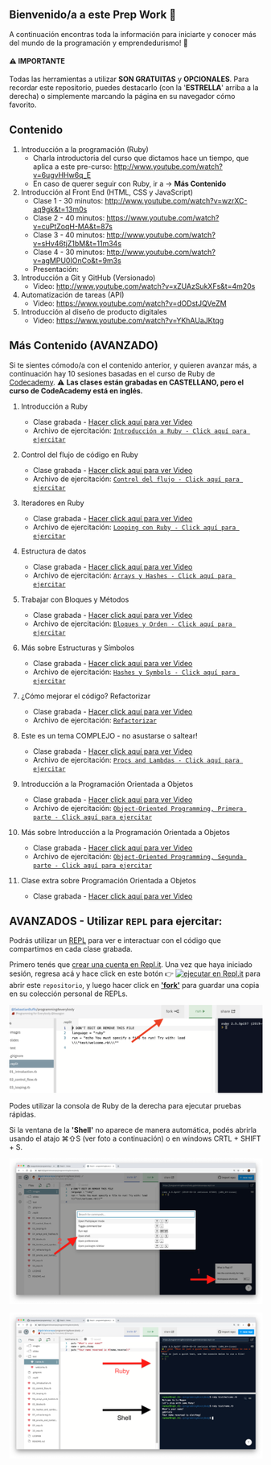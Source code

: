 ## Bienvenido/a a este Prep Work 💪

A continuación encontras toda la información para iniciarte y conocer más del mundo de la programación y emprendedurismo! 🎉

#### ⚠️ IMPORTANTE
Todas las herramientas a utilizar **SON GRATUITAS** y **OPCIONALES**.
Para recordar este repositorio, puedes destacarlo (con la '**ESTRELLA**' arriba a la derecha) o simplemente marcando la página en su navegador cómo favorito.


## Contenido
  1. Introducción a la programación (Ruby)
      - Charla introductoria del curso que dictamos hace un tiempo, que aplica a este pre-curso: http://www.youtube.com/watch?v=6ugvHHw6q_E
      - En caso de querer seguir con Ruby, ir a -> **Más Contenido**
  2. Introducción al Front End (HTML, CSS y JavaScript)
      - Clase 1 - 30 minutos: http://www.youtube.com/watch?v=wzrXC-aq9gk&t=13m0s
      - Clase 2 - 40 minutos: https://www.youtube.com/watch?v=cuPtZoqH-MA&t=87s
      - Clase 3 - 40 minutos: http://www.youtube.com/watch?v=sHv46tjZ1bM&t=11m34s
      - Clase 4 - 30 minutos: http://www.youtube.com/watch?v=agMPU0IOnCo&t=9m3s
      - Presentación:
  3. Introducción a Git y GitHub (Versionado)
      - Video: http://www.youtube.com/watch?v=xZUAzSukXFs&t=4m20s
  4. Automatización de tareas (API)
      - Video: https://www.youtube.com/watch?v=dODstJQVeZM
  5. Introducción al diseño de producto digitales
      - Video: https://www.youtube.com/watch?v=YKhAUaJKtqg


## Más Contenido (AVANZADO)

Si te sientes cómodo/a con el contenido anterior, y quieren avanzar más, a continuación hay 10 sesiones basadas en el curso de Ruby de [Codecademy](https://www.codecademy.com/learn/learn-ruby).
⚠️ **Las clases están grabadas en CASTELLANO, pero el curso de CodeAcademy está en inglés.**

1. Introducción a Ruby
    - Clase grabada - [Hacer click aquí para ver Video](https://www.youtube.com/watch?v=RUppS0Vg-WI)
    - Archivo de ejercitación: [`Introducción a Ruby - Click aquí para ejercitar`](https://replit.com/@sbuffosempe/prepwork-talento-digital)

2. Control del flujo de código en Ruby
    - Clase grabada - [Hacer click aquí para ver Video](https://www.youtube.com/watch?v=W9Sue0YxPCg)
    - Archivo de ejercitación: [`Control del flujo - Click aquí para ejercitar`](https://replit.com/@sbuffosempe/prepwork-talento-digital)

3. Iteradores en Ruby
    - Clase grabada - [Hacer click aquí para ver Video](http://www.youtube.com/watch?v=E5aCG0VIt3M&t=4m5s)
    - Archivo de ejercitación: [`Looping con Ruby - Click aquí para ejercitar`](https://replit.com/@sbuffosempe/prepwork-talento-digital)

4. Estructura de datos
    - Clase grabada - [Hacer click aquí para ver Video](http://www.youtube.com/watch?v=N9cNErAeC5c&t=5m48s)
    - Archivo de ejercitación: [`Arrays y Hashes - Click aquí para ejercitar`](https://replit.com/@sbuffosempe/prepwork-talento-digital)

5. Trabajar con Bloques y Métodos
    - Clase grabada - [Hacer click aquí para ver Video](https://www.youtube.com/watch?v=rx4JQexCUOE)
    - Archivo de ejercitación: [`Bloques y Orden - Click aquí para ejercitar`](https://replit.com/@sbuffosempe/prepwork-talento-digital)

6. Más sobre Estructuras y Símbolos
    - Clase grabada - [Hacer click aquí para ver Video](https://www.youtube.com/watch?v=UQTsuHhOpNY)
    - Archivo de ejercitación: [`Hashes y Symbols - Click aquí para ejercitar`](https://replit.com/@sbuffosempe/prepwork-talento-digital)

7. ¿Cómo mejorar el código? Refactorizar
    - Clase grabada - [Hacer click aquí para ver Video](http://www.youtube.com/watch?v=4gF1K2y78x8&t=1m40s)
    - Archivo de ejercitación: [`Refactorizar`](https://replit.com/@sbuffosempe/prepwork-talento-digital)

8. Este es un tema COMPLEJO - no asustarse o saltear!
    - Clase grabada - [Hacer click aquí para ver Video](https://www.youtube.com/watch?v=a83sZAnoxgA)
    - Archivo de ejercitación: [`Procs and Lambdas - Click aquí para ejercitar`](https://replit.com/@sbuffosempe/prepwork-talento-digital)

9. Introducción a la Programación Orientada a Objetos
    - Clase grabada - [Hacer click aquí para ver Video](https://www.youtube.com/watch?v=T70TT2INq1A)
    - Archivo de ejercitación: [`Object-Oriented Programming, Primera parte - Click aquí para ejercitar`](https://replit.com/@sbuffosempe/prepwork-talento-digital)

10. Más sobre Introducción a la Programación Orientada a Objetos
    - Clase grabada - [Hacer click aquí para ver Video](https://www.youtube.com/watch?v=ggYo4CfcQ_Y)
    - Archivo de ejercitación: [`Object-Oriented Programming, Segunda parte - Click aquí para ejercitar`](https://replit.com/@sbuffosempe/prepwork-talento-digital)

11. Clase extra sobre Programación Orientada a Objetos
    - Clase grabada - [Hacer click aquí para ver Video](https://www.youtube.com/watch?v=yA1uKsbJiGI)



## AVANZADOS - Utilizar `REPL` para ejercitar:

Podrás utilizar un [REPL](https://en.wikipedia.org/wiki/Read%E2%80%93eval%E2%80%93print_loop) para ver e interactuar con el código que compartimos en cada clase grabada.

Primero tenés que [crear una cuenta en Repl.it](https://repl.it/signup). Una vez que haya iniciado sesión, regresa acá y hace click en este botón 👉 [![ejecutar en Repl.it](https://repl.it/badge/github/lewagonlisbon/programming4everyone)](https://repl.it/@SebastianBuffo/prepwork-talento-digital) para abrir este `repositorio`, y luego hacer click en [**'fork'**]() para guardar una copia en su colección personal de REPLs.

![](https://github.com/sbuffose/prepwork-talento-digital/raw/master/images/repl1.png)


Podes utilizar la consola de Ruby de la derecha para ejecutar pruebas rápidas.

Si la ventana de la **'Shell'** no aparece de manera automática, podés abrirla usando el atajo ⌘⇧S (ver foto a continuación) o en windows CRTL + SHIFT + S.

![](https://github.com/sbuffose/prepwork-talento-digital/raw/master/images/repl2.png)

![](https://github.com/sbuffose/prepwork-talento-digital/raw/master/images/repl3.png)

